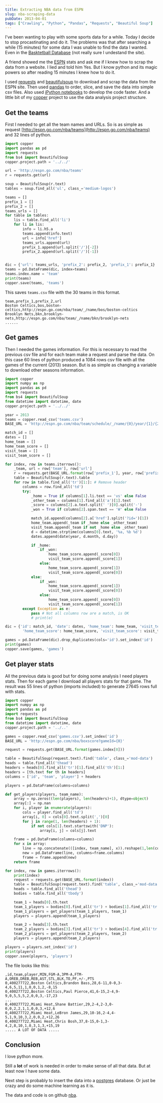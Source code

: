 ```yaml
---
title: Extracting NBA data from ESPN
slug: nba-scraping-data
pubDate: 2013-04-01
tags: ["Crawling", "Python", "Pandas", "Requests", "Beautiful Soup"]
---
```


I've been wanting to play with some sports data for a while. Today I decide to
stop procastinating and do it. The problems was that after searching a
while (15 minutes) for some data I was unable to find the data I wanted.
Even in the [Basktetball Database](http://www.databasebasketball.com/)
(not really sure I undestand the site).

A friend showed me the [ESPN](http://espn.go.com/nba/) stats and ask me if I
knew how to scrap the data from a website. I lied and told him Yes.
But I know python and its magic powers so after reading 15 minutes I knew how to do it.

I used [requests](http://docs.python-requests.org/en/latest/) and
[beautifulsoup](http://www.crummy.com/software/BeautifulSoup/) to download and
scrap the data from the ESPN site. Then used [pandas](http://pandas.pydata.org/)
to order, slice, and save the data into simple csv files. Also used
[iPython notebooks](http://ipython.org/) to develop the code faster.
And a little bit of my [copper](https://github.com/danielfrg/copper)
project to use the data analysis project structure.

## Get the teams

First I needed to get all the team names and URLs. So is as simple as request
[http://espn.go.com/nba/teams](http://espn.go.com/nba/teams) and 32 lines of python.

```python
import copper
import pandas as pd
import requests
from bs4 import BeautifulSoup
copper.project.path = '../../'

url = 'http://espn.go.com/nba/teams'
r = requests.get(url)

soup = BeautifulSoup(r.text)
tables = soup.find_all('ul', class_='medium-logos')

teams = []
prefix_1 = []
prefix_2 = []
teams_urls = []
for table in tables:
    lis = table.find_all('li')
    for li in lis:
        info = li.h5.a
        teams.append(info.text)
        url = info['href']
        teams_urls.append(url)
        prefix_1.append(url.split('/')[-2])
        prefix_2.append(url.split('/')[-1])


dic = {'url': teams_urls, 'prefix_2': prefix_2, 'prefix_1': prefix_1}
teams = pd.DataFrame(dic, index=teams)
teams.index.name = 'team'
print(teams)
copper.save(teams, 'teams')
```

This saves `teams.csv` file with the 30 teams in this format.

```
team,prefix_1,prefix_2,url
Boston Celtics,bos,boston-celtics,http://espn.go.com/nba/team/_/name/bos/boston-celtics
Brooklyn Nets,bkn,brooklyn-nets,http://espn.go.com/nba/team/_/name/bkn/brooklyn-nets
......
```

## Get games

Then I needed the games information. For this is necessary to read the previous
csv file and for each team make a request and parse the data. On this case
60 lines of python produced a 1084 rows csv file with all the games of the current
(2013) season. But is as simple as changing a variable to download other seasons information.

```python
import copper
import numpy as np
import pandas as pd
import requests
from bs4 import BeautifulSoup
from datetime import datetime, date
copper.project.path = '../../'

year = 2013
teams = copper.read_csv('teams.csv')
BASE_URL = 'http://espn.go.com/nba/team/schedule/_/name/{0}/year/{1}/{2}'

match_id = []
dates = []
home_team = []
home_team_score = []
visit_team = []
visit_team_score = []

for index, row in teams.iterrows():
    _team, url = row['team'], row['url']
    r = requests.get(BASE_URL.format(row['prefix_1'], year, row['prefix_2']))
    table = BeautifulSoup(r.text).table
    for row in table.find_all('tr')[1:]: # Remove header
        columns = row.find_all('td')
        try:
            _home = True if columns[1].li.text == 'vs' else False
            _other_team = columns[1].find_all('a')[1].text
            _score = columns[2].a.text.split(' ')[0].split('-')
            _won = True if columns[2].span.text == 'W' else False

            match_id.append(columns[2].a['href'].split('?id=')[1])
            home_team.append(_team if _home else _other_team)
            visit_team.append(_team if not _home else _other_team)
            d = datetime.strptime(columns[0].text, '%a, %b %d')
            dates.append(date(year, d.month, d.day))

            if _home:
                if _won:
                    home_team_score.append(_score[0])
                    visit_team_score.append(_score[1])
                else:
                    home_team_score.append(_score[1])
                    visit_team_score.append(_score[0])
            else:
                if _won:
                    home_team_score.append(_score[1])
                    visit_team_score.append(_score[0])
                else:
                    home_team_score.append(_score[0])
                    visit_team_score.append(_score[1])
        except Exception as e:
            pass # Not all columns row are a match, is OK
            # print(e)

dic = {'id': match_id, 'date': dates, 'home_team': home_team, 'visit_team': visit_team,
        'home_team_score': home_team_score, 'visit_team_score': visit_team_score}

games = pd.DataFrame(dic).drop_duplicates(cols='id').set_index('id')
print(games)
copper.save(games, 'games')
```

## Get player stats

All the previous data is good but for doing some analysis I need players stats.
Then for each game I download all players stats for that game. The result was
55 lines of python (imports included) to generate 27645 rows full with stats.

```python
import copper
import numpy as np
import pandas as pd
import requests
from bs4 import BeautifulSoup
from datetime import datetime, date
copper.project.path = '../..'

games = copper.read_csv('games.csv').set_index('id')
BASE_URL = 'http://espn.go.com/nba/boxscore?gameId={0}'

request = requests.get(BASE_URL.format(games.index[0]))

table = BeautifulSoup(request.text).find('table', class_='mod-data')
heads = table.find_all('thead')
headers = heads[0].find_all('tr')[1].find_all('th')[1:]
headers = [th.text for th in headers]
columns = ['id', 'team', 'player'] + headers

players = pd.DataFrame(columns=columns)

def get_players(players, team_name):
    array = np.zeros((len(players), len(headers)+1), dtype=object)
    array[:] = np.nan
    for i, player in enumerate(players):
        cols = player.find_all('td')
        array[i, 0] = cols[0].text.split(',')[0]
        for j in range(1, len(headers) + 1):
            if not cols[1].text.startswith('DNP'):
                array[i, j] = cols[j].text

    frame = pd.DataFrame(columns=columns)
    for x in array:
        line = np.concatenate(([index, team_name], x)).reshape(1,len(columns))
        new = pd.DataFrame(line, columns=frame.columns)
        frame = frame.append(new)
    return frame

for index, row in games.iterrows():
    print(index)
    request = requests.get(BASE_URL.format(index))
    table = BeautifulSoup(request.text).find('table', class_='mod-data')
    heads = table.find_all('thead')
    bodies = table.find_all('tbody')

    team_1 = heads[0].th.text
    team_1_players = bodies[0].find_all('tr') + bodies[1].find_all('tr')
    team_1_players = get_players(team_1_players, team_1)
    players = players.append(team_1_players)

    team_2 = heads[3].th.text
    team_2_players = bodies[3].find_all('tr') + bodies[4].find_all('tr')
    team_2_players = get_players(team_2_players, team_2)
    players = players.append(team_2_players)

players = players.set_index('id')
print(players)
copper.save(players, 'players')
```

The file looks like this:

```
,id,team,player,MIN,FGM-A,3PM-A,FTM-A,OREB,DREB,REB,AST,STL,BLK,TO,PF,+/-,PTS
0,400277722,Boston Celtics,Brandon Bass,28,6-11,0-0,3-4,6,5,11,1,0,0,1,2,-8,15
0,400277722,Boston Celtics,Paul Pierce,41,6-15,2-4,9-9,0,5,5,5,2,0,0,3,-17,23
...
0,400277722,Miami Heat,Shane Battier,29,2-4,2-3,0-0,0,2,2,1,1,0,0,3,+12,6
0,400277722,Miami Heat,LeBron James,29,10-16,2-4,4-5,1,9,10,3,2,0,0,2,+12,26
0,400277722,Miami Heat,Chris Bosh,37,8-15,0-1,3-4,2,8,10,1,0,3,1,3,+15,19
..... A LOT OF DATA .....
```

## Conclusion

I love python more.

Still a **lot** of work is needed in order to make sense of all that data. But
at least now I have some data.

Next step is probably to insert the data into a [postgres](http://www.postgresql.org/)
database. Or just be crazy and do some machine learning as it is.

The data and code is on github [nba](https://github.com/danielfrg/nba).

